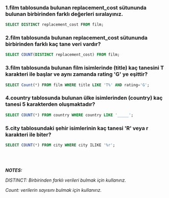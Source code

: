### 1.film tablosunda bulunan replacement_cost sütununda bulunan birbirinden farklı değerleri sıralayınız.
```sql
SELECT DISTINCT replacement_cost FROM film;
```
### 2.film tablosunda bulunan replacement_cost sütununda birbirinden farklı kaç tane veri vardır?
```sql
SELECT COUNT(DISTINCT replacement_cost) FROM film;
```
### 3.film tablosunda bulunan film isimlerinde (title) kaç tanesini T karakteri ile başlar ve aynı zamanda rating 'G' ye eşittir?
```sql
SELECT Count(*) FROM film WHERE title LIKE 'T%' AND rating='G';
```
### 4.country tablosunda bulunan ülke isimlerinden (country) kaç tanesi 5 karakterden oluşmaktadır?
```sql
SELECT COUNT(*) FROM country WHERE country LIKE '_____';
```
### 5.city tablosundaki şehir isimlerinin kaç tanesi 'R' veya r karakteri ile biter?
```sql
SELECT COUNT(*) FROM city WHERE city ILIKE '%r';
```
</br></br>

***NOTES:***

*DISTINCT: Birbirinden farklı verileri bulmak için kullanırız.*  

*Count: verilerin sayısını bulmak için kullanırız.*
